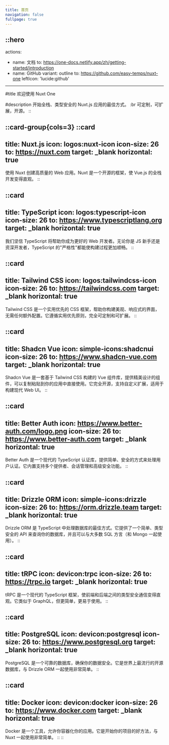 ```yaml
---
title: 首页
navigation: false
fullpage: true
---
```


::hero
---
actions:
  - name: 文档
    to: https://one-docs.netlify.app/zh/getting-started/introduction
  - name: GitHub
    variant: outline
    to: https://github.com/easy-temps/nuxt-one
    leftIcon: 'lucide:github'
---

#title
欢迎使用 Nuxt One

#description
开始全栈、类型安全的 Nuxt.js 应用的最佳方式。 :br 可定制，可扩展，开源。
::

::card-group{cols=3}
  ::card
  ---
  title: Nuxt.js
  icon: logos:nuxt-icon
  icon-size: 26
  to: https://nuxt.com
  target: _blank
  horizontal: true
  ---
  使用 Nuxt 创建高质量的 Web 应用。Nuxt 是一个开源的框架，使 Vue.js 的全栈开发变得直观。
  ::

  ::card
  ---
  title: TypeScript
  icon: logos:typescript-icon
  icon-size: 26
  to: https://www.typescriptlang.org
  target: _blank
  horizontal: true
  ---
  我们坚信 TypeScript 将帮助你成为更好的 Web 开发者。无论你是 JS 新手还是资深开发者，TypeScript 的"严格性"都能使构建过程更加顺畅。
  ::

  ::card
  ---
  title: Tailwind CSS
  icon: logos:tailwindcss-icon
  icon-size: 26
  to: https://tailwindcss.com
  target: _blank
  horizontal: true
  ---
  Tailwind CSS 是一个实用优先的 CSS 框架，帮助你构建美观、响应式的界面，无需任何额外配置。它遵循实用优先原则，完全可定制和可扩展。
  ::

  ::card
  ---
  title: Shadcn Vue
  icon: simple-icons:shadcnui
  icon-size: 26
  to: https://www.shadcn-vue.com
  target: _blank
  horizontal: true
  ---
  Shadcn Vue 是一套基于 Tailwind CSS 构建的 Vue 组件库，提供精美设计的组件，可以复制粘贴到你的应用中直接使用。它完全开源，支持自定义扩展，适用于构建现代 Web UI。
  ::
  
  ::card
  ---
  title: Better Auth
  icon: https://www.better-auth.com/logo.png
  icon-size: 26
  to: https://www.better-auth.com
  target: _blank
  horizontal: true
  ---
  Better Auth 是一个现代的 TypeScript 认证库，提供简单、安全的方式来处理用户认证。它内置支持多个提供者、会话管理和高级安全功能。
  ::

  ::card
  ---
  title: Drizzle ORM
  icon: simple-icons:drizzle
  icon-size: 26
  to: https://orm.drizzle.team
  target: _blank
  horizontal: true
  ---
  Drizzle ORM 是 TypeScript 中处理数据库的最佳方式。它提供了一个简单、类型安全的 API 来查询你的数据库，并且可以与大多数 SQL 方言（和 Mongo 一起使用）。
  ::

  ::card
  ---
  title: tRPC
  icon: devicon:trpc
  icon-size: 26
  to: https://trpc.io
  target: _blank
  horizontal: true
  ---
  tRPC 是一个现代的 TypeScript 框架，使前端和后端之间的类型安全通信变得直观。它类似于 GraphQL，但更简单，更易于使用。
  ::

  ::card
  ---
  title: PostgreSQL
  icon: devicon:postgresql
  icon-size: 26
  to: https://www.postgresql.org
  target: _blank
  horizontal: true
  ---
  PostgreSQL 是一个可靠的数据库，确保你的数据安全。它是世界上最流行的开源数据库，与 Drizzle ORM 一起使用非常简单。
  ::

  ::card
  ---
  title: Docker
  icon: devicon:docker
  icon-size: 26
  to: https://www.docker.com
  target: _blank
  horizontal: true
  ---
  Docker 是一个工具，允许你容器化你的应用。它是开始你的项目的好方法，与 Nuxt 一起使用非常简单。
  ::
::
